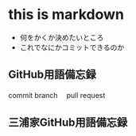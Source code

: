 # this is markdown 
- 何をかくか決めたいところ
- これでなにかコミットできるのか

## GitHub用語備忘録
commit 
branch　
pull request

## 三浦家GitHub用語備忘録
